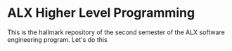 # ALX Higher Level Programming
This is the hallmark repository of the second semester of the ALX software engineering program.
Let's do this
